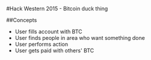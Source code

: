 #Hack Western 2015 - Bitcoin duck thing

##Concepts
* User fills account with BTC
* User finds people in area who want something done
* User performs action
* User gets paid with others' BTC
